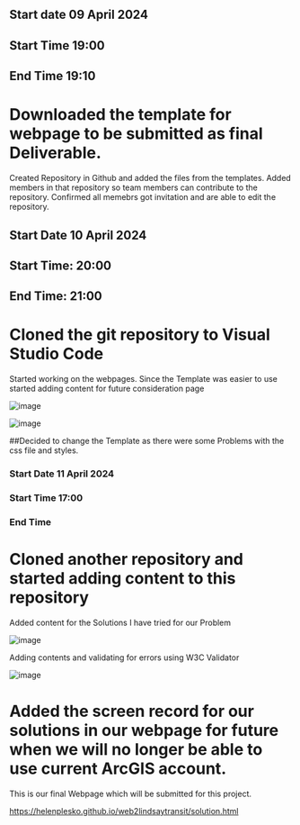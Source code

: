 ## Start date 09 April 2024
## Start Time 19:00 
## End Time 19:10 
# Downloaded the template for webpage to be submitted as final Deliverable.
Created Repository in Github and added the files from the templates.
Added members in that repository so team members can contribute to the repository. 
Confirmed all memebrs got invitation and are able to edit the repository.

## Start Date 10 April 2024
## Start Time: 20:00  
## End Time: 21:00

# Cloned the git repository to Visual Studio Code 
Started working on the webpages.
Since the Template was easier to use started adding content for future consideration page

![image](https://github.com/SharmilaW/Technical_Log/assets/146375906/788f2121-be3a-4524-b0de-538513564db5)

![image](https://github.com/SharmilaW/Technical_Log/assets/146375906/4c5cfcfd-576c-49b2-b1de-96648d44ae9e)


##Decided to change the Template as there were some Problems with the css file and styles.

### Start Date 11 April 2024
### Start Time 17:00 
### End Time 

# Cloned another repository and started adding content to this repository

Added content for the Solutions I have tried for our Problem

![image](https://github.com/SharmilaW/Technical_Log/assets/146375906/c0034c02-7f9f-43d2-bd3f-aab7070d918b)


Adding contents and validating for errors using W3C Validator

![image](https://github.com/SharmilaW/Technical_Log/assets/146375906/956a3729-cde8-4e67-b9e9-01f866b9d88e)

# Added the screen record for our solutions in our webpage for future when we will no longer be able to use current ArcGIS account.
This is our final Webpage which will be submitted for this project. 

https://helenplesko.github.io/web2lindsaytransit/solution.html



